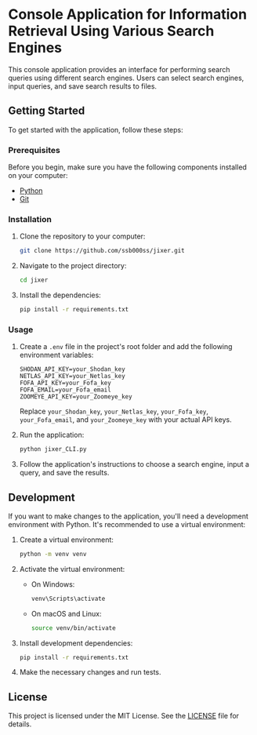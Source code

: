 # Console Application for Information Retrieval Using Various Search Engines

This console application provides an interface for performing search queries using different search engines. Users can select search engines, input queries, and save search results to files.

## Getting Started

To get started with the application, follow these steps:

### Prerequisites

Before you begin, make sure you have the following components installed on your computer:

- [Python](https://www.python.org/)
- [Git](https://git-scm.com/)

### Installation

1. Clone the repository to your computer:

   ```bash
   git clone https://github.com/ssb000ss/jixer.git
   ```

2. Navigate to the project directory:

   ```bash
   cd jixer
   ```

3. Install the dependencies:

   ```bash
   pip install -r requirements.txt
   ```

### Usage

1. Create a `.env` file in the project's root folder and add the following environment variables:

   ```
   SHODAN_API_KEY=your_Shodan_key
   NETLAS_API_KEY=your_Netlas_key
   FOFA_API_KEY=your_Fofa_key
   FOFA_EMAIL=your_Fofa_email
   ZOOMEYE_API_KEY=your_Zoomeye_key
   ```

   Replace `your_Shodan_key`, `your_Netlas_key`, `your_Fofa_key`, `your_Fofa_email`, and `your_Zoomeye_key` with your actual API keys.

2. Run the application:

   ```bash
   python jixer_CLI.py
   ```

3. Follow the application's instructions to choose a search engine, input a query, and save the results.

## Development

If you want to make changes to the application, you'll need a development environment with Python. It's recommended to use a virtual environment:

1. Create a virtual environment:

   ```bash
   python -m venv venv
   ```

2. Activate the virtual environment:

   - On Windows:

     ```bash
     venv\Scripts\activate
     ```

   - On macOS and Linux:

     ```bash
     source venv/bin/activate
     ```

3. Install development dependencies:

   ```bash
   pip install -r requirements.txt
   ```

4. Make the necessary changes and run tests.

## License

This project is licensed under the MIT License. See the [LICENSE](LICENSE) file for details.